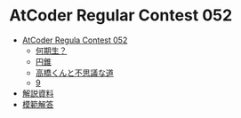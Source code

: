 AtCoder Regular Contest 052
===========================

- [AtCoder Regula Contest 052](http://arc052.contest.atcoder.jp/)
    - [何期生？](http://arc052.contest.atcoder.jp/tasks/arc052_1)
    - [円錐](http://arc052.contest.atcoder.jp/tasks/arc052_2)
    - [高橋くんと不思議な道](http://arc052.contest.atcoder.jp/tasks/arc052_3)
    - [9](http://arc052.contest.atcoder.jp/tasks/arc052_4)
- [解説資料](http://arc052.contest.atcoder.jp/data/arc/052/editorial.pdf)
- [模範解答](http://arc052.contest.atcoder.jp/submissions/all?user_screen_name=chokudai)
